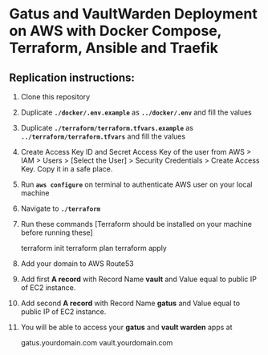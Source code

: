 # Gatus and VaultWarden Deployment on AWS with Docker Compose, Terraform, Ansible and Traefik

## Replication instructions:

1. Clone this repository
2. Duplicate **`./docker/.env.example`** as **`../docker/.env`** and fill the values
3. Duplicate **`./terraform/terraform.tfvars.example`** as **`../terraform/terraform.tfvars`** and fill the values
4. Create Access Key ID and Secret Access Key of the user from AWS > IAM > Users > [Select the User] > Security Credentials > Create Access Key. Copy it in a safe place.
5. Run **`aws configure`** on terminal to authenticate AWS user on your local machine
6. Navigate to **`./terraform`**
7. Run these commands [Terraform should be installed on your machine before running these]

   terraform init
   terraform plan
   terraform apply

8. Add your domain to AWS Route53
9. Add first **A record** with Record Name **vault** and Value equal to public IP of EC2 instance.
10. Add second **A record** with Record Name **gatus** and Value equal to public IP of EC2 instance.
11. You will be able to access your **gatus** and **vault warden** apps at

    gatus.yourdomain.com
    vault.yourdomain.com

